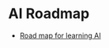 
# AI Roadmap

* [Road map for learning AI](https://medium.com/bitgrit-data-science-publication/a-roadmap-to-learn-ai-in-2024-cc30c6aa6e16)
